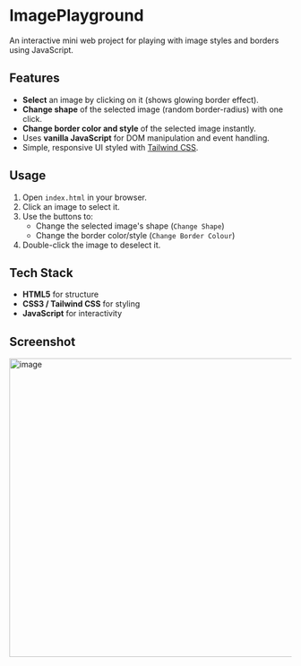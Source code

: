 # ImagePlayground

An interactive mini web project for playing with image styles and borders using JavaScript.

## Features

- **Select** an image by clicking on it (shows glowing border effect).
- **Change shape** of the selected image (random border-radius) with one click.
- **Change border color and style** of the selected image instantly.
- Uses **vanilla JavaScript** for DOM manipulation and event handling.
- Simple, responsive UI styled with [Tailwind CSS](https://tailwindcss.com/).

## Usage

1. Open `index.html` in your browser.
2. Click an image to select it.
3. Use the buttons to:
    - Change the selected image's shape (`Change Shape`)
    - Change the border color/style (`Change Border Colour`)
4. Double-click the image to deselect it.

## Tech Stack

- **HTML5** for structure
- **CSS3 / Tailwind CSS** for styling
- **JavaScript** for interactivity

## Screenshot

<img width="1075" height="533" alt="image" src="https://github.com/user-attachments/assets/0f8fe5c7-12ac-47fd-943f-13cfe1b64c58" />


